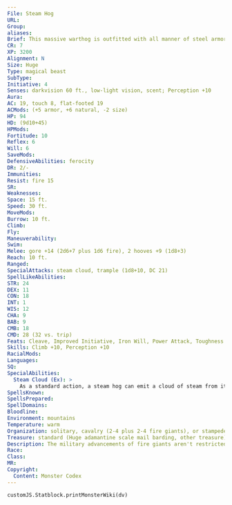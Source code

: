 ```yaml
---
File: Steam Hog
URL: 
Group: 
aliases: 
Brief: This massive warthog is outfitted with all manner of steel armor and unnatural augmentations, including a pair of razor-sharp metal tusks.
CR: 7
XP: 3200
Alignment: N
Size: Huge
Type: magical beast
SubType: 
Initiative: 4
Senses: darkvision 60 ft., low-light vision, scent; Perception +10
Aura: 
AC: 19, touch 8, flat-footed 19
ACMods: (+5 armor, +6 natural, -2 size)
HP: 94
HD: (9d10+45)
HPMods: 
Fortitude: 10
Reflex: 6
Will: 6
SaveMods: 
DefensiveAbilities: ferocity
DR: 2/-
Immunities: 
Resist: fire 15
SR: 
Weaknesses: 
Space: 15 ft.
Speed: 30 ft.
MoveMods: 
Burrow: 10 ft.
Climb: 
Fly: 
Maneuverability: 
Swim: 
Melee: gore +14 (2d6+7 plus 1d6 fire), 2 hooves +9 (1d8+3)
Reach: 10 ft.
Ranged: 
SpecialAttacks: steam cloud, trample (1d8+10, DC 21)
SpellLikeAbilities: 
STR: 24
DEX: 11
CON: 18
INT: 1
WIS: 12
CHA: 9
BAB: 9
CMB: 18
CMD: 28 (32 vs. trip)
Feats: Cleave, Improved Initiative, Iron Will, Power Attack, Toughness
Skills: Climb +10, Perception +10
RacialMods: 
Languages: 
SQ: 
SpecialAbilities:
  Steam Cloud (Ex): >
    As a standard action, a steam hog can emit a cloud of steam from its snout in a 10-foot-radius spread. The initial burst of steam deals 2d6 points of fire damage to any creature in the area. The cloud remains for 1d4 rounds once created, acting as a 10-foot-radius obscuring mist. Any creature that begins its turn in the area of the steam must succeed at a DC 18 Fortitude save or take 1d6 points of fire damage. A steam hog can use its steam cloud only once every 1d6 rounds. The save DC is Constitution-based.
SpellsKnown: 
SpellsPrepared: 
SpellDomains: 
Bloodline: 
Environment: mountains
Temperature: warm
Organization: solitary, cavalry (2-4 plus 2-4 fire giants), or stampede (5-8 plus 3-8 fire giants)
Treasure: standard (Huge adamantine scale mail barding, other treasure)
Description: The military advancements of fire giants aren't restricted only to arms and armor-just as ore is dredged from the mountains for these giants' cruel forges, animals are culled from the wilds to serve as fire giant weaponry. In addition to using hell hounds, red dragons, and other fiery fauna for their brutal campaigns, fire giants have created several unique species of war beasts all their own. Chief among these amalgamations of flesh and steel are the malformed swine known as steam hogs-enormous snorting brutes charged with heading the front lines of fire giant armies, each one capable of laying low an entire platoon of enemy soldiers.  While fire giants are more than capable of crafting new armor for their steam hogs, they take great pleasure in bedecking their prized war beasts with the reforged arms and armor of their vanquished foes. In this way, the armor and accoutrements of a veteran steam hog serve as a record of the battles and wars the beast has fought in. When such a steam hog falls in battle, its armor-and thus its history-are often kept by sentimental fire giant handlers as treasured heirlooms.  Steam hogs average 16 feet long from snout to tail and 8 feet tall at the shoulder. They can weigh up to 3 tons, or 4 tons when equipped with adamantine scale barding.
Race: 
Class: 
MR: 
Copyright:
  Content: Monster Codex
---
```

```dataviewjs
customJS.Statblock.printMonsterWiki(dv)
```
